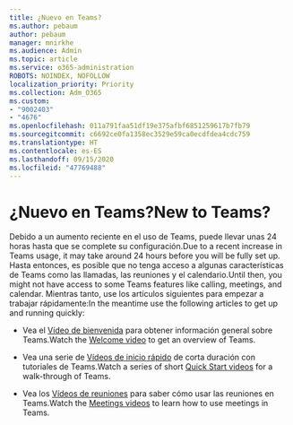 ```yaml
---
title: ¿Nuevo en Teams?
ms.author: pebaum
author: pebaum
manager: mnirkhe
ms.audience: Admin
ms.topic: article
ms.service: o365-administration
ROBOTS: NOINDEX, NOFOLLOW
localization_priority: Priority
ms.collection: Adm_O365
ms.custom:
- "9002403"
- "4676"
ms.openlocfilehash: 011a791faa51df19e375afbf6851259617b7fb79
ms.sourcegitcommit: c6692ce0fa1358ec3529e59ca0ecdfdea4cdc759
ms.translationtype: HT
ms.contentlocale: es-ES
ms.lasthandoff: 09/15/2020
ms.locfileid: "47769488"
---
```

# <a name="new-to-teams"></a><span data-ttu-id="9eb31-102">¿Nuevo en Teams?</span><span class="sxs-lookup"><span data-stu-id="9eb31-102">New to Teams?</span></span>

<span data-ttu-id="9eb31-103">Debido a un aumento reciente en el uso de Teams, puede llevar unas 24 horas hasta que se complete su configuración.</span><span class="sxs-lookup"><span data-stu-id="9eb31-103">Due to a recent increase in Teams usage, it may take around 24 hours before you will be fully set up.</span></span> <span data-ttu-id="9eb31-104">Hasta entonces, es posible que no tenga acceso a algunas características de Teams como las llamadas, las reuniones y el calendario.</span><span class="sxs-lookup"><span data-stu-id="9eb31-104">Until then, you might not have access to some Teams features like calling, meetings, and calendar.</span></span> <span data-ttu-id="9eb31-105">Mientras tanto, use los artículos siguientes para empezar a trabajar rápidamente:</span><span class="sxs-lookup"><span data-stu-id="9eb31-105">In the meantime use the following articles to get up and running quickly:</span></span> 

- <span data-ttu-id="9eb31-106">Vea el [Vídeo de bienvenida](https://support.office.com/article/welcome-to-microsoft-teams-b98d533f-118e-4bae-bf44-3df2470c2b12) para obtener información general sobre Teams.</span><span class="sxs-lookup"><span data-stu-id="9eb31-106">Watch the [Welcome video](https://support.office.com/article/welcome-to-microsoft-teams-b98d533f-118e-4bae-bf44-3df2470c2b12) to get an overview of Teams.</span></span>

- <span data-ttu-id="9eb31-107">Vea una serie de [Vídeos de inicio rápido](https://support.office.com/article/video-what-is-microsoft-teams-422bf3aa-9ae8-46f1-83a2-e65720e1a34d) de corta duración con tutoriales de Teams.</span><span class="sxs-lookup"><span data-stu-id="9eb31-107">Watch a series of short [Quick Start videos](https://support.office.com/article/video-what-is-microsoft-teams-422bf3aa-9ae8-46f1-83a2-e65720e1a34d) for a walk-through of Teams.</span></span>

- <span data-ttu-id="9eb31-108">Vea los [Vídeos de reuniones](https://support.office.com/article/join-a-teams-meeting-078e9868-f1aa-4414-8bb9-ee88e9236ee4) para saber cómo usar las reuniones en Teams.</span><span class="sxs-lookup"><span data-stu-id="9eb31-108">Watch the [Meetings videos](https://support.office.com/article/join-a-teams-meeting-078e9868-f1aa-4414-8bb9-ee88e9236ee4) to learn how to use meetings in Teams.</span></span>
